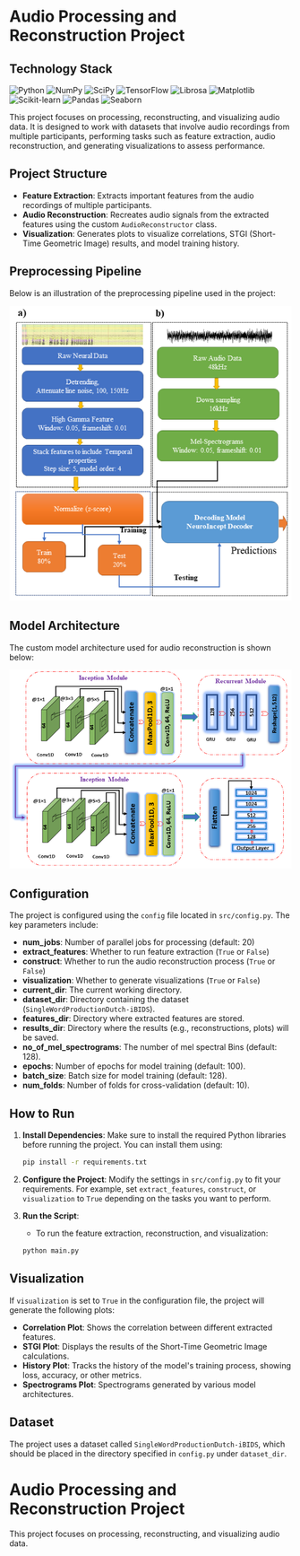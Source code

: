 # Audio Processing and Reconstruction Project

## Technology Stack

![Python](https://img.shields.io/badge/Python-3.8+-blue.svg)
![NumPy](https://img.shields.io/badge/NumPy-1.21+-lightgrey.svg)
![SciPy](https://img.shields.io/badge/SciPy-1.7+-lightgrey.svg)
![TensorFlow](https://img.shields.io/badge/TensorFlow-2.6+-orange.svg)
![Librosa](https://img.shields.io/badge/Librosa-0.8+-yellow.svg)
![Matplotlib](https://img.shields.io/badge/Matplotlib-3.4+-brightgreen.svg)
![Scikit-learn](https://img.shields.io/badge/Scikit--learn-0.24+-red.svg)
![Pandas](https://img.shields.io/badge/Pandas-1.3+-purple.svg)
![Seaborn](https://img.shields.io/badge/Seaborn-0.11+-green.svg)

This project focuses on processing, reconstructing, and visualizing audio data. It is designed to work with datasets that involve audio recordings from multiple participants, performing tasks such as feature extraction, audio reconstruction, and generating visualizations to assess performance.

## Project Structure

- **Feature Extraction**: Extracts important features from the audio recordings of multiple participants.
- **Audio Reconstruction**: Recreates audio signals from the extracted features using the custom `AudioReconstructor` class.
- **Visualization**: Generates plots to visualize correlations, STGI (Short-Time Geometric Image) results, and model training history.

## Preprocessing Pipeline

Below is an illustration of the preprocessing pipeline used in the project:

![Preprocessing Pipeline](Images/dataprocessing.PNG)

## Model Architecture

The custom model architecture used for audio reconstruction is shown below:

![Model Architecture](Images/model.png)

## Configuration

The project is configured using the `config` file located in `src/config.py`. The key parameters include:

- **num_jobs**: Number of parallel jobs for processing (default: 20)
- **extract_features**: Whether to run feature extraction (`True` or `False`)
- **construct**: Whether to run the audio reconstruction process (`True` or `False`)
- **visualization**: Whether to generate visualizations (`True` or `False`)
- **current_dir**: The current working directory.
- **dataset_dir**: Directory containing the dataset (`SingleWordProductionDutch-iBIDS`).
- **features_dir**: Directory where extracted features are stored.
- **results_dir**: Directory where the results (e.g., reconstructions, plots) will be saved.
- **no_of_mel_spectrograms**: The number of mel spectral Bins (default: 128).
- **epochs**: Number of epochs for model training (default: 100).
- **batch_size**: Batch size for model training (default: 128).
- **num_folds**: Number of folds for cross-validation (default: 10).

## How to Run

1. **Install Dependencies**: Make sure to install the required Python libraries before running the project. You can install them using:
    ```bash
    pip install -r requirements.txt
    ```

2. **Configure the Project**: Modify the settings in `src/config.py` to fit your requirements. For example, set `extract_features`, `construct`, or `visualization` to `True` depending on the tasks you want to perform.

3. **Run the Script**:
    - To run the feature extraction, reconstruction, and visualization:
    ```bash
    python main.py
    ```

## Visualization

If `visualization` is set to `True` in the configuration file, the project will generate the following plots:

- **Correlation Plot**: Shows the correlation between different extracted features.
- **STGI Plot**: Displays the results of the Short-Time Geometric Image calculations.
- **History Plot**: Tracks the history of the model's training process, showing loss, accuracy, or other metrics.
- **Spectrograms Plot**: Spectrograms generated by various model architectures.

## Dataset

The project uses a dataset called `SingleWordProductionDutch-iBIDS`, which should be placed in the directory specified in `config.py` under `dataset_dir`.

# Audio Processing and Reconstruction Project

This project focuses on processing, reconstructing, and visualizing audio data.



